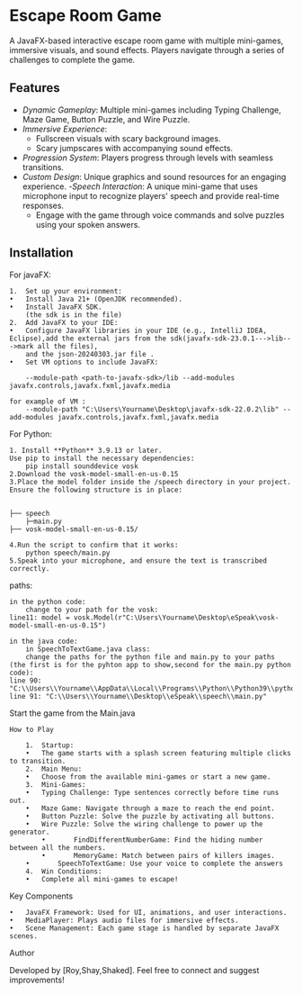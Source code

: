 

# Escape Room Game

A JavaFX-based interactive escape room game with multiple mini-games, immersive visuals, and sound effects. Players navigate through a series of challenges to complete the game.

## Features

- *Dynamic Gameplay*: Multiple mini-games including Typing Challenge, Maze Game, Button Puzzle, and Wire Puzzle.
- *Immersive Experience*:
  - Fullscreen visuals with scary background images.
  - Scary jumpscares with accompanying sound effects.
- *Progression System*: Players progress through levels with seamless transitions.
- *Custom Design*: Unique graphics and sound resources for an engaging experience.
-*Speech Interaction*: A unique mini-game that uses microphone input to recognize players' speech and provide real-time responses.
  - Engage with the game through voice commands and solve puzzles using your spoken answers.

## Installation
For javaFX:

	1.	Set up your environment:
	•	Install Java 21+ (OpenJDK recommended).
	•	Install JavaFX SDK.
		(the sdk is in the file)
	2.	Add JavaFX to your IDE:
	•	Configure JavaFX libraries in your IDE (e.g., IntelliJ IDEA, Eclipse),add the external jars from the sdk(javafx-sdk-23.0.1--->lib--->mark all the files),
		and the json-20240303.jar file .
	•	Set VM options to include JavaFX:

        --module-path <path-to-javafx-sdk>/lib --add-modules javafx.controls,javafx.fxml,javafx.media

 	for example of VM :
		--module-path "C:\Users\Yourname\Desktop\javafx-sdk-22.0.2\lib" --add-modules javafx.controls,javafx.fxml,javafx.media

For Python:

  	1. Install **Python** 3.9.13 or later.
	Use pip to install the necessary dependencies:
		pip install sounddevice vosk
	2.Download the vosk-model-small-en-us-0.15
	3.Place the model folder inside the /speech directory in your project.
	Ensure the following structure is in place:
 
	
	├── speech 
 		├─main.py
	├── vosk-model-small-en-us-0.15/

 	4.Run the script to confirm that it works:
		python speech/main.py
	5.Speak into your microphone, and ensure the text is transcribed correctly.

paths:

  	in the python code:
   		change to your path for the vosk:
	line11: model = vosk.Model(r"C:\Users\Yourname\Desktop\eSpeak\vosk-model-small-en-us-0.15")

	in the java code:
		in SpeechToTextGame.java class:
		change the paths for the python file and main.py to your paths (the first is for the pyhton app to show,second for the main.py python code):
 	line 90: "C:\\Users\\Yourname\\AppData\\Local\\Programs\\Python\\Python39\\python.exe",       
	line 91: "C:\\Users\\Yourname\\Desktop\\eSpeak\\speech\\main.py"

Start the game from the Main.java

	How to Play

    	1.	Startup:
    	•	The game starts with a splash screen featuring multiple clicks to transition.
    	2.	Main Menu:
    	•	Choose from the available mini-games or start a new game.
    	3.	Mini-Games:
    	•	Typing Challenge: Type sentences correctly before time runs out.
    	•	Maze Game: Navigate through a maze to reach the end point.
    	•	Button Puzzle: Solve the puzzle by activating all buttons.
    	•	Wire Puzzle: Solve the wiring challenge to power up the generator.
            •       FindDifferentNumberGame: Find the hiding number between all the numbers.
            •       MemoryGame: Match between pairs of killers images.
        •	    SpeechToTextGame: Use your voice to complete the answers
    	4.	Win Conditions:
      	•	Complete all mini-games to escape!



Key Components

	•	JavaFX Framework: Used for UI, animations, and user interactions.
	•	MediaPlayer: Plays audio files for immersive effects.
	•	Scene Management: Each game stage is handled by separate JavaFX scenes.



Author

Developed by [Roy,Shay,Shaked]. Feel free to connect and suggest improvements!
